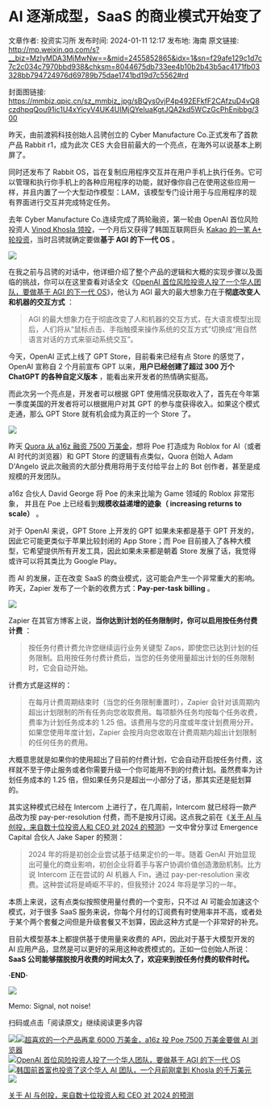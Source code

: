 # AI 逐渐成型，SaaS 的商业模式开始变了

文章作者: 投资实习所
发布时间: 2024-01-11 12:17
发布地: 海南
原文链接: http://mp.weixin.qq.com/s?__biz=MzIyMDA3MjMwNw==&mid=2455852865&idx=1&sn=f29afe129c1d7c7c2c034c7970bbd938&chksm=8044675db733ee4b10b2b43b5ac4171fb03328bb794724976d69789b75dae1741bd19d7c5562#rd

封面图链接: https://mmbiz.qpic.cn/sz_mmbiz_jpg/sBQys0vjP4p492EFkfF2CAfzuD4vQ8czdhpqQou91ic1U4xYicyV4UK4UIMjQYeIuaKgtJQA2kd5WCzGcPhEnibbg/300

昨天，由前渡鸦科技创始人吕骋创立的 Cyber Manufacture Co.正式发布了首款产品 Rabbit r1，成为此次 CES
大会目前最大的一个亮点，在海外可以说基本上刷屏了。

同时还发布了 Rabbit
OS，旨在复制应用程序交互并在用户手机上执行任务。它可以管理和执行你手机上的各种应用程序的功能，就好像你自己在使用这些应用一样，并且内置了一个大型动作模型：LAM，该模型专门设计用于与应用程序的现有界面进行交互并完成特定任务。

去年 Cyber Manufacture Co.连续完成了两轮融资，第一轮由 OpenAI 首位风险投资人 [Vinod Khosla
领投](http://mp.weixin.qq.com/s?__biz=MzIyMDA3MjMwNw==&mid=2455851591&idx=1&sn=1f4dd6919f61bbb95f584626ae0f803e&chksm=8044625bb733eb4db7d6cc844acd36eccc58e36500ff464d83793b3da56f042c5439e3f9a50c&scene=21#wechat_redirect)，一个月后又获得了韩国互联网巨头
[Kakao 的一笔 A+
轮投资](http://mp.weixin.qq.com/s?__biz=MzIyMDA3MjMwNw==&mid=2455851993&idx=1&sn=110288f9b6260e2cde1431fb7fab4681&chksm=804463c5b733ead375286c4525553ef81e2628ecf799f242193da7c07011578168cd87dd1b54&scene=21#wechat_redirect)，当时吕骋就确定要做**基于
AGI 的下一代 OS** 。

![](https://mmbiz.qpic.cn/sz_mmbiz_jpg/sBQys0vjP4p492EFkfF2CAfzuD4vQ8czep50qAs57MqicZQ01aRuDzpPph0L4ANhH9e02Hick2MbLknze5ahfOQQ/640?wx_fmt=webp&from=appmsg)

在我之前与吕骋的对话中，他详细介绍了整个产品的逻辑和大概的实现步骤以及面临的挑战，你可以在这里查看对话全文《[OpenAI
首位风险投资人投了一个华人团队，要做基于 AGI 的下一代
OS](http://mp.weixin.qq.com/s?__biz=MzIyMDA3MjMwNw==&mid=2455851591&idx=1&sn=1f4dd6919f61bbb95f584626ae0f803e&chksm=8044625bb733eb4db7d6cc844acd36eccc58e36500ff464d83793b3da56f042c5439e3f9a50c&scene=21#wechat_redirect)》，他认为
AGI 最大的最大想象力在于**彻底改变人和机器的交互方式** ：

> AGI
> 的最大想象力在于彻底改变了人和机器的交互方式，在大语言模型出现后，人们将从“鼠标点击、手指触摸来操作系统的交互方式”切换成“用自然语言对话的方式来驱动系统交互”。

今天，OpenAI 正式上线了 GPT Store，目前看来已经有点 Store 的感觉了，OpenAI 宣称自 2 个月前宣布 GPT
以来，**用户已经创建了超过 300 万个 ChatGPT 的各种自定义版本** ，能看出来开发者的热情确实挺高。

而此次另一个亮点是，开发者可以根据 GPT 使用情况获取收入了，首先在今年第一季度美国的开发者将可以根据用户对其 GPT
的参与度获得收入。如果这个模式走通，那么 GPT Store 就有机会成为真正的一个 Store 了。

![](https://mmbiz.qpic.cn/sz_mmbiz_png/sBQys0vjP4p492EFkfF2CAfzuD4vQ8cz7QTIOfeIibiatbODJGfTAnIDzENBRGocttPKefe9picIyYjvLrQYGLQ6g/640?wx_fmt=png&from=appmsg)

昨天 [Quora 从 a16z 融资 7500
万美金](http://mp.weixin.qq.com/s?__biz=MzIyMDA3MjMwNw==&mid=2455852850&idx=1&sn=e274e03dadfeaebe85e6df112e5197ee&chksm=8044672eb733ee381fff42d24f01685fc28db210c53ed042635e787a7214dfae4b3f06676dda&scene=21#wechat_redirect)，想将
Poe 打造成为 Roblox for AI（或者 AI 时代的浏览器）和 GPT Store 的逻辑有点类似，Quora 创始人 Adam
D'Angelo 说此次融资的大部分费用将用于支付给平台上的 Bot 创作者，甚至是成规模的开发团队。

a16z 合伙人 David George 将 Poe 的未来比喻为 Game 领域的 Roblox 非常形象， 并且在 Poe
上已经看到**规模收益递增的迹象（ increasing returns to scale）** 。

对于 OpenAI 来说，GPT Store 上开发的 GPT 如果未来都是基于 GPT 开发的，因此它可能更类似于苹果比较封闭的 App Store；而
Poe 目前接入了各种大模型，它希望提供所有开发工具，因此如果未来都是朝着 Store 发展了话，我觉得或许可以将其类比为 Google Play。

而 AI 的发展，正在改变 SaaS 的商业模式，这可能会产生一个非常重大的影响。昨天，Zapier 发布了一个新的收费方式：**Pay-per-task
billing** 。

![](https://mmbiz.qpic.cn/sz_mmbiz_jpg/sBQys0vjP4p492EFkfF2CAfzuD4vQ8czukKHMzoKZKMicH3Dic3QHc8aLddlicz5MINDwRPLdiaBPHZOfcugqfxAaQ/640?wx_fmt=jpeg&from=appmsg)

Zapier 在其官方博客上说，**当你达到计划的任务限制时，你可以启用按任务付费计费** ：

> 按任务付费计费允许您继续运行业务关键型 Zaps，即使您已达到计划的任务限制。启用按任务付费计费后，当您的任务使用量超出计划的任务限制时，它会自动开始。

计费方式是这样的：

> 在每月计费周期结束时（当您的任务限制重置时），Zapier
> 会针对该周期内超出计划限制的所有任务向您收取费用。每项额外任务均按每个任务收费，费率为计划任务成本的 1.25
> 倍。该费用与您的月度或年度计划费用分开。如果您使用年度计划，Zapier 会按月向您收取在计费周期内超出计划限制的任何任务的费用。

大概意思就是如果你的使用超出了目前的付费计划，它会自动开启按任务付费，这样就不至于停止服务或者你需要升级一个你可能用不到的付费计划。虽然费率为计划任务成本的
1.25 倍，但如果任务只是超出一小部分了话，那其实还是挺划算的。

其实这种模式已经在 Intercom 上进行了，在几周前，Intercom 就已经将一款产品改为按 pay-per-resolution
付费，而不是按月订阅。这点我之前在《[关于 AI 与创投，来自数十位投资人和 CEO 对 2024
的预测](http://mp.weixin.qq.com/s?__biz=MzIyMDA3MjMwNw==&mid=2455852748&idx=1&sn=ccddb4f569881e550382336247b7edb0&chksm=804466d0b733efc62cc4597961f9bd1cebb51db922724d204ce248d131f6c9be5317c01469a4&scene=21#wechat_redirect)》一文中曾分享过
Emergence Capital 合伙人 Jake Saper 的预测：

> 2024 年的将是初创企业尝试基于结果定价的一年。随着 GenAI 开始显现出可量化的商业影响，初创企业将着手与客户协调价值创造激励机制。比方说
> Intercom 正在尝试的 AI 机器人 Fin，通过 pay-per-resolution 来收费。这种尝试将是崎岖不平的，但我预计 2024
> 年将是学习的一年。

本质上来说，这有点类似按照使用量付费的一个变形，只不过 AI 可能会加速这个模式，对于很多 SaaS
服务来说，你每个月付的订阅费有时使用率并不高，或者处于某个两个套餐之间但是升级套餐又不划算，因此这种方式是一个非常好的补充。

目前大模型基本上都提供基于使用量来收费的 API，因此对于基于大模型开发的 AI
应用产品，显然是可以更好的采用这种收费模式的。正如一位创始人所说：**SaaS 公司能够摆脱按月收费的时间太久了，欢迎来到按任务付费的软件时代。**

**·END·**

![](https://mmbiz.qpic.cn/sz_mmbiz_png/sBQys0vjP4p492EFkfF2CAfzuD4vQ8cz5KV8h0EMibQiaM2OrsZWb6uoL8ZQIh7TjEjB0icdR0XxekdexCciaQmg6Q/640?wx_fmt=png&from=appmsg)  

Memo: Signal, not noise!

扫码或点击「阅读原文」继续阅读更多内容

![](https://mmbiz.qpic.cn/mmbiz_png/mrJibAziaMQhQGoNHniac6wGOyRe172dlS0HCYicyjiaCTtly2pULIz6YPNsXeRjoQFSuDYezsia4ibhbAc1X3GKtVRyw/640?wx_fmt=png&wxfrom=5&wx_lazy=1&wx_co=1)[![](https://mmbiz.qpic.cn/sz_mmbiz_jpg/sBQys0vjP4pgHqvyGMGPwUQ1f9DK3PoFaMsK29RjxiciciarnGia49iadIoHWc6ibwxT7zQFcT4JLaoEl05hoE4h57ibg/640?wx_fmt=jpeg)超喜欢的一个产品再拿
6000 万美金，a16z 投 Poe 7500 万美金要做 AI
浏览器](https://mp.weixin.qq.com/s?__biz=MzIyMDA3MjMwNw==&mid=2455852850&idx=1&sn=e274e03dadfeaebe85e6df112e5197ee&chksm=8044672eb733ee381fff42d24f01685fc28db210c53ed042635e787a7214dfae4b3f06676dda&scene=21#wechat_redirect)  
[![](https://mmbiz.qpic.cn/sz_mmbiz_jpg/sBQys0vjP4pA5B51hLXHMSibP7KTKzhfkHZciadjQlKSImvjuz1tekzReJraMlrYg5CMgxT1hBmrdwn74NkYxFxw/640?wx_fmt=jpeg)OpenAI
首位风险投资人投了一个华人团队，要做基于 AGI 的下一代
OS](https://mp.weixin.qq.com/s?__biz=MzIyMDA3MjMwNw==&mid=2455851591&idx=1&sn=1f4dd6919f61bbb95f584626ae0f803e&chksm=8044625bb733eb4db7d6cc844acd36eccc58e36500ff464d83793b3da56f042c5439e3f9a50c&scene=21#wechat_redirect)  
[![](https://mmbiz.qpic.cn/sz_mmbiz_jpg/sBQys0vjP4osZiaCADib4k7EKpBibsgDSX3z5445JpBtMYBZy0MOW42icaC9Mz022ibACOk2Hd3cbJPhAkicsz3dsa0Q/640?wx_fmt=jpeg)韩国前首富也投资了这个华人
AI 团队，一个月前刚拿到 Khosla
的千万美元](https://mp.weixin.qq.com/s?__biz=MzIyMDA3MjMwNw==&mid=2455851993&idx=1&sn=110288f9b6260e2cde1431fb7fab4681&chksm=804463c5b733ead375286c4525553ef81e2628ecf799f242193da7c07011578168cd87dd1b54&scene=21#wechat_redirect)  
[![](https://mmbiz.qpic.cn/sz_mmbiz_jpg/sBQys0vjP4pjCcWnlM11OVmabu6BMfE9XeI7eNFXkcYBYTsfzGfcO11iajibETE1SsN3M9R3ghRibUJ6icpextiaHqw/640?wx_fmt=jpeg)](https://mp.weixin.qq.com/s?__biz=MzIyMDA3MjMwNw==&mid=2455852748&idx=1&sn=ccddb4f569881e550382336247b7edb0&chksm=804466d0b733efc62cc4597961f9bd1cebb51db922724d204ce248d131f6c9be5317c01469a4&scene=21#wechat_redirect)

[关于 AI 与创投，来自数十位投资人和 CEO 对 2024
的预测](https://mp.weixin.qq.com/s?__biz=MzIyMDA3MjMwNw==&mid=2455852748&idx=1&sn=ccddb4f569881e550382336247b7edb0&chksm=804466d0b733efc62cc4597961f9bd1cebb51db922724d204ce248d131f6c9be5317c01469a4&scene=21#wechat_redirect)

